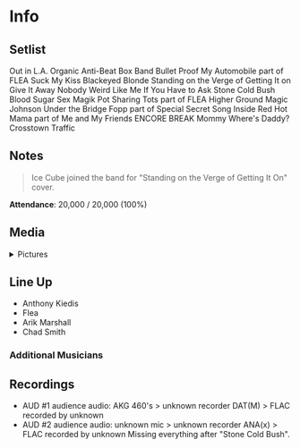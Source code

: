 # Info

## Setlist

Out in L.A.
Organic Anti-Beat Box Band
Bullet Proof
My Automobile part of FLEA
Suck My Kiss
Blackeyed Blonde
Standing on the Verge of Getting It on
Give It Away
Nobody Weird Like Me
If You Have to Ask
Stone Cold Bush
Blood Sugar Sex Magik
Pot Sharing Tots part of FLEA
Higher Ground
Magic Johnson
Under the Bridge
Fopp part of
Special Secret Song Inside
Red Hot Mama part of
Me and My Friends
ENCORE BREAK
Mommy Where's Daddy?
Crosstown Traffic

## Notes

> Ice Cube joined the band for "Standing on the Verge of Getting It On" cover.

**Attendance**: 20,000 / 20,000 (100%)

## Media 

<details>
  <summary>Pictures</summary>
  <!--<img alt="Setlist" title="Setlist" src="_.jpg" height="200" />
  <img alt="Clipping" title="Clipping" src="_.jpg" height="200" />
  <img alt="Flyer" title="Flyer" src="_.jpg" height="200" />-->
</details>

## Line Up

* Anthony Kiedis
* Flea
* Arik Marshall
* Chad Smith

### Additional Musicians

## Recordings

* AUD #1 audience audio: AKG 460's > unknown recorder DAT(M) > FLAC recorded by unknown  
* AUD #2 audience audio: unknown mic > unknown recorder ANA(x) > FLAC recorded by unknown Missing everything after "Stone Cold Bush".
